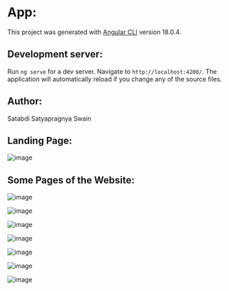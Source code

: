 # App:

This project was generated with [Angular CLI](https://github.com/angular/angular-cli) version 18.0.4.

## Development server:

Run `ng serve` for a dev server. Navigate to `http://localhost:4200/`. The application will automatically reload if you change any of the source files.

## Author:
Satabdi Satyapragnya Swain


## Landing Page:
![image](https://github.com/user-attachments/assets/38ccdef8-b17c-44c3-a675-3db2d9c02fb6)

## Some Pages of the Website:
![image](https://github.com/user-attachments/assets/39de556a-c26c-4647-89b1-d18b8cac3b7c)

![image](https://github.com/user-attachments/assets/c8d3db66-0126-4b34-b80f-77eec6be7a96)

![image](https://github.com/user-attachments/assets/81961852-13dd-4f82-8651-31df2d4757e8)

![image](https://github.com/user-attachments/assets/73b5d285-406f-45f8-ba44-89e76eee2730)

![image](https://github.com/user-attachments/assets/2816e97e-30e0-47ba-9213-c84396ebecd1)

![image](https://github.com/user-attachments/assets/1eb8341e-6cef-45ae-8628-a126c45c43c6)

![image](https://github.com/user-attachments/assets/67f7eda9-096a-4bd2-8821-320fd1e3060e)




